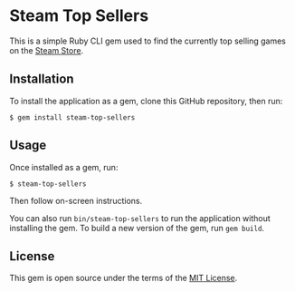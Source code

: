 # Steam Top Sellers

This is a simple Ruby CLI gem used to find the currently top selling games on the [Steam Store](http://store.steampowered.com/). 

## Installation

To install the application as a gem, clone this GitHub repository, then run:

    $ gem install steam-top-sellers

## Usage

Once installed as a gem, run:

    $ steam-top-sellers

Then follow on-screen instructions.

You can also run `bin/steam-top-sellers` to run the application without installing the gem. To build a new version of the gem, run `gem build`.

## License

This gem is open source under the terms of the [MIT License](http://opensource.org/licenses/MIT).
